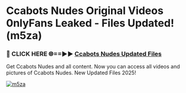 # Ccabots Nudes Original Videos 0nlyFans Leaked - Files Updated! (m5za)

<h3>🔴 CLICK HERE 🌐==►► <a href="https://tinyurl.com/52m3yx9h" rel="nofollow">Ccabots Nudes Updated Files</a></h3>

Get Ccabots Nudes and all content. Now you can access all videos and pictures of Ccabots Nudes. New Updated Files 2025!

[![m5za](https://i.imgur.com/TnHtlc8.gif)](https://tinyurl.com/52m3yx9h)
